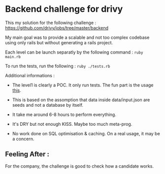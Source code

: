 # Backend challenge for drivy

This my solution for the following challenge : https://github.com/drivy/jobs/tree/master/backend

My main goal was to provide a scalable and not too complex codebase using only rails but without generating a rails project.

Each level can be launch separatly by the following command : `ruby main.rb`

To run the tests, run the following : `ruby ./tests.rb`

Additional informations : 
	
  * The level1 is clearly a POC. It only run tests. The fun part is the usage [this](https://edgeguides.rubyonrails.org/contributing_to_ruby_on_rails.html#creating-a-bug-report).
  
  * This is based on the assomption that data inside data/input.json are seeds and not a database by itself.
	
  * It take me around 6-8 hours to perform everything.
  
  * It's DRY but not enough KISS. Maybe too much meta-prog.

  * No work done on SQL optimisation & caching. On a real usage, it may be a concern.

## Feeling After : 

For the company, the challenge is good to check how a candidate works.
